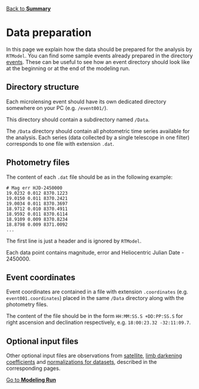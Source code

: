 [Back to **Summary**](README.md)

# Data preparation

In this page we explain how the data should be prepared for the analysis by `RTModel`. You can find some sample events already prepared in the directory [events](/events). These can be useful to see how an event directory should look like at the beginning or at the end of the modeling run.

## Directory structure

Each microlensing event should have its own dedicated directory somewhere on your PC (e.g. `/event001/`). 

This directory should contain a subdirectory named `/Data`.

The `/Data` directory should contain all photometric time series available for the analysis. Each series (data collected by a single telescope in one filter) corresponds to one file with extension  `.dat`.

## Photometry files

The content of each `.dat` file should be as in the following example:

```
# Mag err HJD-2450000
19.0232 0.012 8370.1223
19.0150 0.011 8370.2421
19.0034 0.011 8370.3697
18.9712 0.010 8370.4911
18.9592 0.011 8370.6114
18.9109 0.009 8370.8234
18.8798 0.009 8371.0092
...

```

The first line is just a header and is ignored by `RTModel`.

Each data point contains magnitude, error and Heliocentric Julian Date - 2450000.

## Event coordinates

Event coordinates are contained in a file with extension `.coordinates` (e.g. `event001.coordinates`) placed in the same `/Data` directory along with the photometry files.

The content of the file should be in the form `HH:MM:SS.S +DD:PP:SS.S` for right ascension and declination respectively, e.g. `18:00:23.32 -32:11:09.7`.

## Optional input files

Other optional input files are observations from [satellite](Satellite.md), [limb darkening coefficients](LimbDarkening.md) and [normalizations for datasets](https://github.com/valboz/RTModel/blob/dev3.0/docs/DataPreprocessing.md#forcing-error-bar-normalization), described in the corresponding pages.

[Go to **Modeling Run**](ModelingRun.md)
